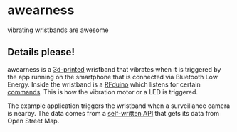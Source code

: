 # awearness
vibrating wristbands are awesome

## Details please!
awearness is a [3d-printed](./design) wristband that vibrates when it is triggered by the app running on the smartphone that is connected via Bluetooth Low Energy.
Inside the wristband is a [RFduino](http://rfduino.com) which listens for certain [commands](./docs/RFduino_wristband/wristband_commands.md).
This is how the vibration motor or a LED is triggered. 

The example application triggers the wristband when a surveillance camera is nearby. The data comes from a
[self-written API](./api) that gets its data from Open Street Map.
